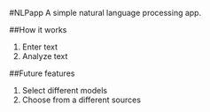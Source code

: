 #NLPapp
A simple natural language processing app.

##How it works
1. Enter text
2. Analyze text

##Future features
1. Select different models
2. Choose from a different sources
